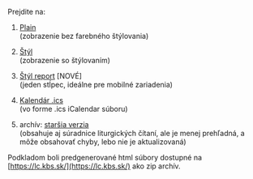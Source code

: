 Prejdite na:  
1. [Plain](https://jablka.github.io/Liturgicky-kalendar/onepage_plain.html)  
(zobrazenie bez farebného štýlovania)

2. [Štýl](https://jablka.github.io/Liturgicky-kalendar/onepage.html)  
(zobrazenie so štýlovaním)  

3. [Štýl report](https://jablka.github.io/Liturgicky-kalendar/onepage_report.html) [NOVÉ]  
(jeden stĺpec, ideálne pre mobilné zariadenia)  

4. [Kalendár .ics]( https://jablka.github.io/Liturgicky-kalendar/kalendarLC2023.ics)  
(vo forme .ics iCalendar súboru)

5. archív: [staršia verzia](https://jablka.github.io/Liturgicky-kalendar/old/onepage.html)  
(obsahuje aj súradnice liturgických čítaní, ale je menej prehľadná, a môže obsahovať chyby, lebo nie je aktualizovaná)  


Podkladom boli predgenerované html súbory dostupné na [https://lc.kbs.sk/](https://lc.kbs.sk/) ako zip archív.

